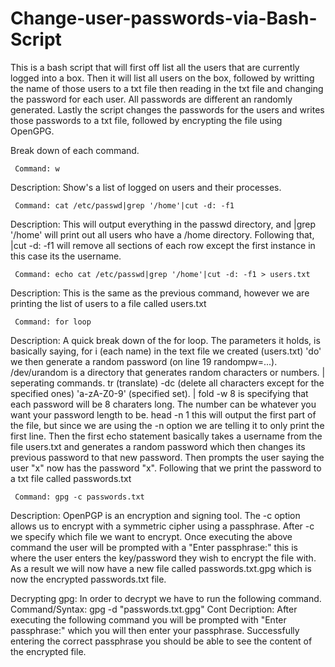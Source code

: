 # Change-user-passwords-via-Bash-Script
This is a bash script that will first off list all the users that are currently logged into a box. 
Then it will list all users on the box, followed by writting the name of those users to a txt file then reading in the txt file and changing the password for each user.
All passwords are different an randomly generated.
Lastly the script changes the passwords for the users and writes those passwords to a txt file, followed by encrypting the file using OpenGPG.


Break down of each command.

     Command: w
 Description: Show's a list of logged on users and their processes. 

     Command: cat /etc/passwd|grep '/home'|cut -d: -f1
 Description: This will output everything in the passwd directory, and |grep '/home' will print out all users who have a /home directory.              Following that, |cut -d: -f1 will remove all sections of each row except the first instance in this case its the username.

     Command: echo cat /etc/passwd|grep '/home'|cut -d: -f1 > users.txt
 Description: This is the same as the previous command, however we are printing the list of users to a file called users.txt
 
     Command: for loop
 Description: A quick break down of the for loop. The parameters it holds, is basically saying, for i (each name) in the text file we              created (users.txt) 'do' we then generate a random password (on line 19 randompw=...). /dev/urandom is a directory                   that generates random characters or numbers. | seperating commands. tr (translate) -dc (delete all characters except for              the specified ones) 'a-zA-Z0-9' (specified set). | fold -w 8 is specifying that each password will be 8 charaters long.              The number can be whatever you want your password length to be. head -n 1 this will output the first part of the file,               but since we are using the -n option we are telling it to only print the first line. Then the first echo statement                   basically takes a username from the file users.txt and generates a random password which then changes its previous                   password to that new password. Then prompts the user saying the user "x" now has the password "x". Following that we                 print the password to a txt file called passwords.txt
 
     Command: gpg -c passwords.txt
 Description: OpenPGP is an encryption and signing tool. The -c option allows us to encrypt with a symmetric cipher using a                        passphrase. After -c we specify which file we want to encrypt. Once executing the above command the user will be                     prompted with a "Enter passphrase:" this is where the user enters the key/password they wish to encrypt the file with.
              As a result we will now have a new file called passwords.txt.gpg which is now the encrypted passwords.txt file.
 
 Decrypting gpg: In order to decrypt we have to run the following command.
    Command/Syntax: gpg -d "passwords.txt.gpg" 
Cont Decription: After executing the following command you will be prompted with "Enter passphrase:" which you will then enter your                    passphrase. Successfully entering the correct passphrase you should be able to see the content of the encrypted file.
 
 
